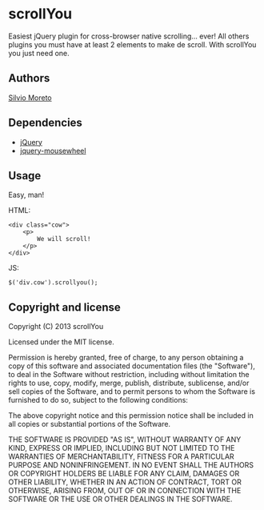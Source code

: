 scrollYou
=========

Easiest jQuery plugin for cross-browser native scrolling... ever!
All others plugins you must have at least 2 elements to make de scroll. With scrollYou you just need one.

## Authors

[Silvio Moreto](http://github.com/silviomoreto)

## Dependencies

- [jQuery](http://github.com/jquery/query)
- [jquery-mousewheel](https://github.com/brandonaaron/jquery-mousewheel)

## Usage

Easy, man!

HTML:

    <div class="cow">
        <p>
            We will scroll!
        </p>
    </div>

JS:

    $('div.cow').scrollyou();


## Copyright and license

Copyright (C) 2013 scrollYou

Licensed under the MIT license.

Permission is hereby granted, free of charge, to any person obtaining a copy of this software and associated documentation files (the "Software"), to deal in the Software without restriction, including without limitation the rights to use, copy, modify, merge, publish, distribute, sublicense, and/or sell copies of the Software, and to permit persons to whom the Software is furnished to do so, subject to the following conditions:

The above copyright notice and this permission notice shall be included in all copies or substantial portions of the Software.

THE SOFTWARE IS PROVIDED "AS IS", WITHOUT WARRANTY OF ANY KIND, EXPRESS OR IMPLIED, INCLUDING BUT NOT LIMITED TO THE WARRANTIES OF MERCHANTABILITY, FITNESS FOR A PARTICULAR PURPOSE AND NONINFRINGEMENT. IN NO EVENT SHALL THE AUTHORS OR COPYRIGHT HOLDERS BE LIABLE FOR ANY CLAIM, DAMAGES OR OTHER LIABILITY, WHETHER IN AN ACTION OF CONTRACT, TORT OR OTHERWISE, ARISING FROM, OUT OF OR IN CONNECTION WITH THE SOFTWARE OR THE USE OR OTHER DEALINGS IN THE SOFTWARE.
